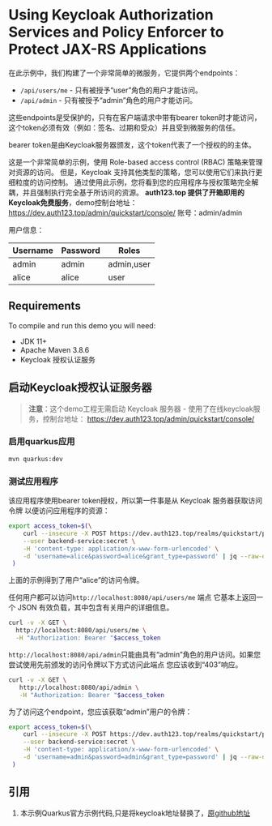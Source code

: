# Using Keycloak Authorization Services and Policy Enforcer to Protect JAX-RS Applications

在此示例中，我们构建了一个非常简单的微服务，它提供两个endpoints：

* `/api/users/me` - 只有被授予“user”角色的用户才能访问。
* `/api/admin` - 只有被授予“admin”角色的用户才能访问。

这些endpoints是受保护的，只有在客户端请求中带有bearer token时才能访问，
这个token必须有效（例如：签名、过期和受众）并且受到微服务的信任。

bearer token是由Keycloak服务器颁发，这个token代表了一个授权的的主体。

这是一个非常简单的示例，使用 Role-based access control (RBAC) 策略来管理对资源的访问。
但是，Keycloak 支持其他类型的策略，您可以使用它们来执行更细粒度的访问控制。
通过使用此示例，您将看到您的应用程序与授权策略完全解耦，并且强制执行完全基于所访问的资源。
**auth123.top 提供了开箱即用的Keycloak免费服务**，demo控制台地址： <https://dev.auth123.top/admin/quickstart/console/> 账号：admin/admin

用户信息：

| Username | Password | Roles        |
|----------|----------|--------------|
| admin    | admin    | admin,user   |
| alice    | alice    | user         |

## Requirements

To compile and run this demo you will need:

* JDK 11+
* Apache Maven 3.8.6
* Keycloak 授权认证服务

## 启动Keycloak授权认证服务器

> **注意**：这个demo工程无需启动 Keycloak 服务器 - 使用了在线keycloak服务，控制台地址： <https://dev.auth123.top/admin/quickstart/console/>

### 启用quarkus应用

````bash
mvn quarkus:dev
````

### 测试应用程序

该应用程序使用bearer token授权，所以第一件事是从 Keycloak 服务器获取访问令牌
以便访问应用程序的资源：

```bash
export access_token=$(\
    curl --insecure -X POST https://dev.auth123.top/realms/quickstart/protocol/openid-connect/token \
    --user backend-service:secret \
    -H 'content-type: application/x-www-form-urlencoded' \
    -d 'username=alice&password=alice&grant_type=password' | jq --raw-output '.access_token' \
 )
```

上面的示例得到了用户“alice”的访问令牌。

任何用户都可以访问`http://localhost:8080/api/users/me` 端点
它基本上返回一个 JSON 有效负载，其中包含有关用户的详细信息。

```bash
curl -v -X GET \
  http://localhost:8080/api/users/me \
  -H "Authorization: Bearer "$access_token
```

`http://localhost:8080/api/admin`只能由具有“admin”角色的用户访问。如果您尝试使用先前颁发的访问令牌以下方式访问此端点
  您应该收到“403”响应。

```bash
curl -v -X GET \
   http://localhost:8080/api/admin \
   -H "Authorization: Bearer "$access_token
```

为了访问这个endpoint，您应该获取“admin”用户的令牌：

```bash
export access_token=$(\
    curl --insecure -X POST https://dev.auth123.top/realms/quickstart/protocol/openid-connect/token \
    --user backend-service:secret \
    -H 'content-type: application/x-www-form-urlencoded' \
    -d 'username=admin&password=admin&grant_type=password' | jq --raw-output '.access_token' \
 )
```

## 引用

1. 本示例Quarkus官方示例代码,只是将keycloak地址替换了，[原github地址](https://github.com/quarkusio/quarkus-quickstarts/tree/main/security-keycloak-authorization-quickstart)
